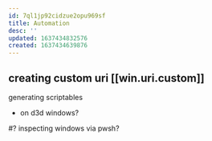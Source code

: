 ```yaml
---
id: 7ql1jp92cidzue2opu969sf
title: Automation
desc: ''
updated: 1637434832576
created: 1637434639876
---
```


## creating custom uri [[win.uri.custom]]
generating scriptables
- on d3d windows?

#? inspecting windows via pwsh?
